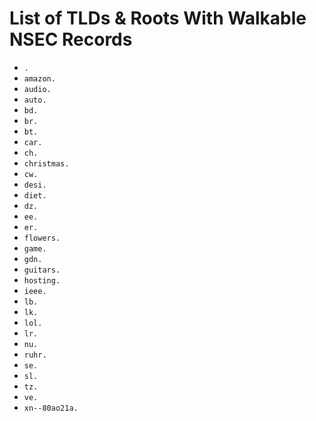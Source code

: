 # List of TLDs & Roots With Walkable NSEC Records

* `.`
* `amazon.`
* `audio.`
* `auto.`
* `bd.`
* `br.`
* `bt.`
* `car.`
* `ch.`
* `christmas.`
* `cw.`
* `desi.`
* `diet.`
* `dz.`
* `ee.`
* `er.`
* `flowers.`
* `game.`
* `gdn.`
* `guitars.`
* `hosting.`
* `ieee.`
* `lb.`
* `lk.`
* `lol.`
* `lr.`
* `nu.`
* `ruhr.`
* `se.`
* `sl.`
* `tz.`
* `ve.`
* `xn--80ao21a.`
